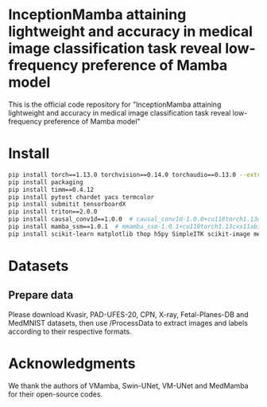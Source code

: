 # InceptionMamba attaining lightweight and accuracy in medical image classification task reveal low-frequency preference of Mamba model
This is the official code repository for "InceptionMamba attaining lightweight and accuracy in medical image classification task reveal low-frequency preference of Mamba model"
# Install
```bash
pip install torch==1.13.0 torchvision==0.14.0 torchaudio==0.13.0 --extra-index-url https://download.pytorch.org/whl/cu117
pip install packaging
pip install timm==0.4.12
pip install pytest chardet yacs termcolor
pip install submitit tensorboardX
pip install triton==2.0.0
pip install causal_conv1d==1.0.0  # causal_conv1d-1.0.0+cu118torch1.13cxx11abiFALSE-cp38-cp38-linux_x86_64.whl
pip install mamba_ssm==1.0.1  # mmamba_ssm-1.0.1+cu118torch1.13cxx11abiFALSE-cp38-cp38-linux_x86_64.whl
pip install scikit-learn matplotlib thop h5py SimpleITK scikit-image medpy yacs
```
# Datasets
## Prepare data
Please download Kvasir, PAD-UFES-20, CPN, X-ray, Fetal-Planes-DB and MedMNIST datasets, then use /ProcessData to extract images and labels according to their respective formats.
# Acknowledgments
We thank the authors of VMamba, Swin-UNet, VM-UNet and MedMamba for their open-source codes.

